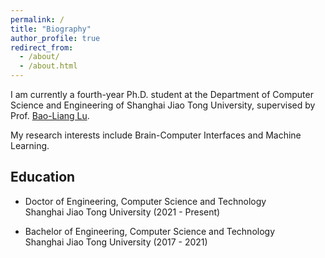 ```yaml
---
permalink: /
title: "Biography"
author_profile: true
redirect_from: 
  - /about/
  - /about.html
---
```


I am currently a fourth-year Ph.D. student at the Department of Computer Science and Engineering of Shanghai Jiao Tong University, supervised by Prof. [Bao-Liang Lu](https://bcmi.sjtu.edu.cn/~lubaoliang/).

My research interests include Brain-Computer Interfaces and Machine Learning. 

<h2 id="education"> Education</h2>

- Doctor of Engineering, Computer Science and Technology   
  Shanghai Jiao Tong University (2021 - Present)
  
- Bachelor of Engineering, Computer Science and Technology   
  Shanghai Jiao Tong University (2017 - 2021)
